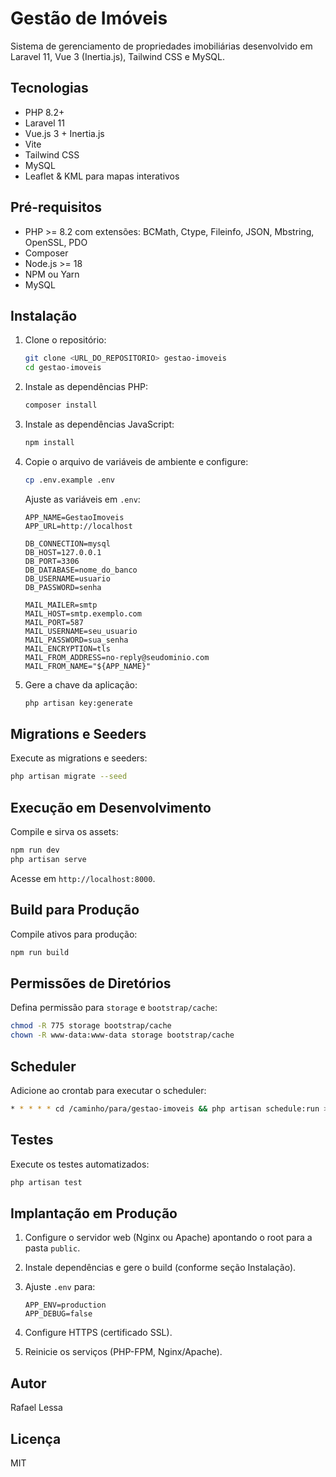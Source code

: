 # Gestão de Imóveis

Sistema de gerenciamento de propriedades imobiliárias desenvolvido em Laravel 11, Vue 3 (Inertia.js), Tailwind CSS e MySQL.

## Tecnologias

* PHP 8.2+
* Laravel 11
* Vue.js 3 + Inertia.js
* Vite
* Tailwind CSS
* MySQL
* Leaflet & KML para mapas interativos

## Pré-requisitos

* PHP >= 8.2 com extensões: BCMath, Ctype, Fileinfo, JSON, Mbstring, OpenSSL, PDO
* Composer
* Node.js >= 18
* NPM ou Yarn
* MySQL

## Instalação

1. Clone o repositório:

   ```bash
   git clone <URL_DO_REPOSITORIO> gestao-imoveis
   cd gestao-imoveis
   ```

2. Instale as dependências PHP:

   ```bash
   composer install
   ```

3. Instale as dependências JavaScript:

   ```bash
   npm install
   ```

4. Copie o arquivo de variáveis de ambiente e configure:

   ```bash
   cp .env.example .env
   ```

   Ajuste as variáveis em `.env`:

   ```dotenv
   APP_NAME=GestaoImoveis
   APP_URL=http://localhost

   DB_CONNECTION=mysql
   DB_HOST=127.0.0.1
   DB_PORT=3306
   DB_DATABASE=nome_do_banco
   DB_USERNAME=usuario
   DB_PASSWORD=senha

   MAIL_MAILER=smtp
   MAIL_HOST=smtp.exemplo.com
   MAIL_PORT=587
   MAIL_USERNAME=seu_usuario
   MAIL_PASSWORD=sua_senha
   MAIL_ENCRYPTION=tls
   MAIL_FROM_ADDRESS=no-reply@seudominio.com
   MAIL_FROM_NAME="${APP_NAME}"
   ```

5. Gere a chave da aplicação:

   ```bash
   php artisan key:generate
   ```

## Migrations e Seeders

Execute as migrations e seeders:

```bash
php artisan migrate --seed
```

## Execução em Desenvolvimento

Compile e sirva os assets:

```bash
npm run dev
php artisan serve
```

Acesse em `http://localhost:8000`.

## Build para Produção

Compile ativos para produção:

```bash
npm run build
```

## Permissões de Diretórios

Defina permissão para `storage` e `bootstrap/cache`:

```bash
chmod -R 775 storage bootstrap/cache
chown -R www-data:www-data storage bootstrap/cache
```

## Scheduler

Adicione ao crontab para executar o scheduler:

```bash
* * * * * cd /caminho/para/gestao-imoveis && php artisan schedule:run >> /dev/null 2>&1
```

## Testes

Execute os testes automatizados:

```bash
php artisan test
```

## Implantação em Produção

1. Configure o servidor web (Nginx ou Apache) apontando o root para a pasta `public`.
2. Instale dependências e gere o build (conforme seção Instalação).
3. Ajuste `.env` para:

   ```dotenv
   APP_ENV=production
   APP_DEBUG=false
   ```
4. Configure HTTPS (certificado SSL).
5. Reinicie os serviços (PHP-FPM, Nginx/Apache).

## Autor

Rafael Lessa

## Licença

MIT
